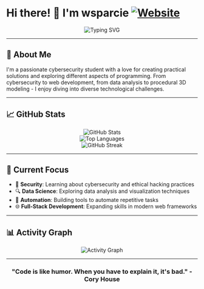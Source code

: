 # Hi there! 👋 I'm wsparcie [![Website](https://img.shields.io/badge/Website-wsparcie.github.io-blue)](https://wsparcie.github.io)

<div align="center">
  <img src="https://readme-typing-svg.herokuapp.com?font=Fira+Code&pause=1000&color=2196F3&center=true&vCenter=true&width=435&lines=Python+Developer;Algorithm+Explorer;Console+Programs+Lover;Web+Scraping+Enthusiast;3D+Procedural+Modeling+Hobbyist" alt="Typing SVG" />
</div>

---

## 🚀 About Me

  I'm a passionate cybersecurity student with a love for creating practical solutions and exploring different aspects of programming. From cybersecurity to web development, from data analysis to procedural 3D modeling - I enjoy diving into diverse technological challenges.

---

## 📈 GitHub Stats

<div align="center">
  <img src="https://github-readme-stats.vercel.app/api?username=wsparcie&show_icons=true&theme=tokyonight&hide_border=true&count_private=true" alt="GitHub Stats" />
</div>

<div align="center">
  <img src="https://github-readme-stats.vercel.app/api/top-langs/?username=wsparcie&layout=compact&theme=tokyonight&hide_border=true" alt="Top Languages" />
</div>

<div align="center">
  <img src="https://github-readme-streak-stats.herokuapp.com/?user=wsparcie&theme=tokyonight&hide_border=true" alt="GitHub Streak" />
</div>

---

## 🎯 Current Focus

- 🔐 **Security**: Learning about cybersecurity and ethical hacking practices
- 🔍 **Data Science**: Exploring data analysis and visualization techniques
- 🤖 **Automation**: Building tools to automate repetitive tasks
- 🌐 **Full-Stack Development**: Expanding skills in modern web frameworks

---

## 📊 Activity Graph

<div align="center">
  <img src="https://github-readme-activity-graph.vercel.app/graph?username=wsparcie&theme=tokyo-night&hide_border=true" alt="Activity Graph" />
</div>

---

<div align="center">
  
### "Code is like humor. When you have to explain it, it's bad." - Cory House

</div>

<!--
**wsparcie/wsparcie** is a ✨ _special_ ✨ repository because its `README.md` (this file) appears on your GitHub profile.

Here are some ideas to get you started:

- 🔭 I’m currently working on ...
- 🌱 I’m currently learning ...
- 👯 I’m looking to collaborate on ...
- 🤔 I’m looking for help with ...
- 💬 Ask me about ...
- 📫 How to reach me: ...
- 😄 Pronouns: ...
- ⚡ Fun fact: ...
-->
